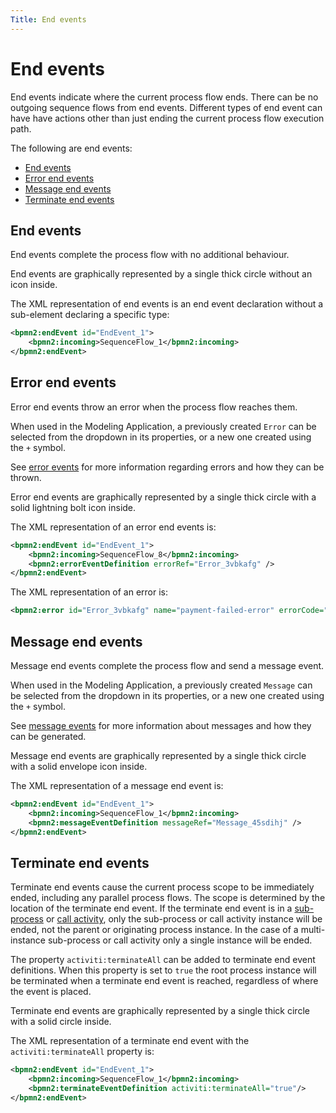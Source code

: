 ```yaml
---
Title: End events
---
```


# End events
End events indicate where the current process flow ends. There can be no outgoing sequence flows from end events. Different types of end event can have have actions other than just ending the current process flow execution path. 

The following are end events: 

* [End events](#end-events)
* [Error end events](#error-end-events)
* [Message end events](#message-end-events)
* [Terminate end events](#terminate-end-events)

## End events
End events complete the process flow with no additional behaviour. 

End events are graphically represented by a single thick circle without an icon inside. 

The XML representation of end events is an end event declaration without a sub-element declaring a specific type:

```xml
<bpmn2:endEvent id="EndEvent_1">
	<bpmn2:incoming>SequenceFlow_1</bpmn2:incoming>
</bpmn2:endEvent>
```

## Error end events
Error end events throw an error when the process flow reaches them. 

When used in the Modeling Application, a previously created `Error` can be selected from the dropdown in its properties, or a new one created using the `+` symbol. 

See [error events](../bpmn/error.md) for more information regarding errors and how they can be thrown. 

Error end events are graphically represented by a single thick circle with a solid lightning bolt icon inside. 

The XML representation of an error end events is: 

```xml
<bpmn2:endEvent id="EndEvent_1">
	<bpmn2:incoming>SequenceFlow_8</bpmn2:incoming>
	<bpmn2:errorEventDefinition errorRef="Error_3vbkafg" />
</bpmn2:endEvent>
```

The XML representation of an error is:

```xml
<bpmn2:error id="Error_3vbkafg" name="payment-failed-error" errorCode="404" />
```

## Message end events
Message end events complete the process flow and send a message event. 

When used in the Modeling Application, a previously created `Message` can be selected from the dropdown in its properties, or a new one created using the `+` symbol.

See [message events](../bpmn/message.md) for more information about messages and how they can be generated.

Message end events are graphically represented by a single thick circle with a solid envelope icon inside. 

The XML representation of a message end event is: 

```xml
<bpmn2:endEvent id="EndEvent_1">
	<bpmn2:incoming>SequenceFlow_1</bpmn2:incoming>
	<bpmn2:messageEventDefinition messageRef="Message_45sdihj" />
</bpmn2:endEvent>
```

## Terminate end events
Terminate end events cause the current process scope to be immediately ended, including any parallel process flows. The scope is determined by the location of the terminate end event. If the terminate end event is in a [sub-process](../bpmn/sub.md) or [call activity](../bpmn/call.md), only the sub-process or call activity instance will be ended, not the parent or originating process instance. In the case of a multi-instance sub-process or call activity only a single instance will be ended. 

The property `activiti:terminateAll` can be added to terminate end event definitions. When this property is set to `true` the root process instance will be terminated when a terminate end event is reached, regardless of where the event is placed.  

Terminate end events are graphically represented by a single thick circle with a solid circle inside.

The XML representation of a terminate end event with the `activiti:terminateAll` property is: 

```xml
<bpmn2:endEvent id="EndEvent_1">
	<bpmn2:incoming>SequenceFlow_1</bpmn2:incoming>
	<bpmn2:terminateEventDefinition activiti:terminateAll="true"/>
</bpmn2:endEvent>
```